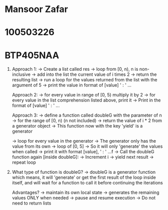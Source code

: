 # Mansoor Zafar
# 100503226
# BTP405NAA
1.
    Approach 1:
      -> Create a list called res
      -> loop from [0, n), n is non-inclusive
      -> add into the list the current value of i times 2
      -> return the resulting list
      -> run a loop for the values returned from the list with the argument of 5
      -> print the value in format of [value] ' : ' ...

    Approach 2:
      -> for every value in range of [0, 5) multiply it by 2
      -> for every value in the list comprehension listed above, print it
      -> Print in the format of [value] ' : ' ...

    Approach 3:
      -> define a function called doubleG with the parameter of n
      -> for the range of [0, n) (n not included)
      -> return the value of i * 2 from a generator object
      -> This function now with the key 'yield' is a generator

      -> loop for every value in the generator
        -> The generator only has the value from its own
        -> loop of [0, 5]
        -> So it will only 'generate' the values when called
      -> print it with format [value], ' : ' ...f
      -> Call the doubleG function again 
      [inside doubleG]:
        -> Increment i 
        -> yield next result
     -> repeat loop

2.
    What type of function is doubleG?
      -> doubleG is a generator function which means, it will 'generate' or get the first result of the loop inside itself, and will wait for a function to call it before continuing the iterations
      
    Advantages?
        -> maintain its own local state
        -> generates the remaining values ONLY when needed
        -> pause and resume execution
        -> Do not need to return lists
    
    
